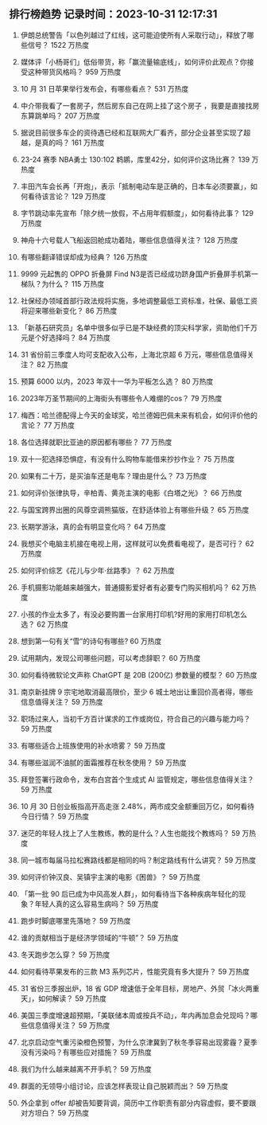
## 排行榜趋势 记录时间：2023-10-31 12:17:31
  
  1. 伊朗总统警告「以色列越过了红线，这可能迫使所有人采取行动」，释放了哪些信号？ 1522 万热度
    
  2. 媒体评「小杨哥们」低俗带货，称「赢流量输底线」，如何评价此观点？你接受这种带货风格吗？ 959 万热度
    
  3. 10 月 31 日苹果举行发布会，有哪些看点？ 531 万热度
    
  4. 中介带我看了一套房子，然后房东自己在网上挂了这个房子 ，我要是直接找房东算跳单吗？ 207 万热度
    
  5. 据说目前很多车企的资待遇已经和互联网大厂看齐，部分企业甚至实现了超越，是真的吗？ 161 万热度
    
  6. 23-24 赛季 NBA勇士 130:102 鹈鹕，库里42分，如何评价这场比赛？ 139 万热度
    
  7. 丰田汽车会长再「开炮」，表示「抵制电动车是正确的，日本车必须要赢」，如何看待该言论？ 129 万热度
    
  8. 字节跳动率先宣布「除夕统一放假，不占用年假额度」，如何看待此事？ 129 万热度
    
  9. 神舟十六号载人飞船返回舱成功着陆，哪些信息值得关注？ 128 万热度
    
  10. 有哪些翻译错误却成为经典？ 126 万热度
    
  11. 9999 元起售的 OPPO 折叠屏 Find N3是否已经成功跻⾝国产折叠屏⼿机第⼀梯队？为什么？ 115 万热度
    
  12. 社保经办领域首部行政法规将实施，多地调整最低工资标准，社保、最低工资将迎来哪些新变化？ 86 万热度
    
  13. 「新基石研究员」名单中很多似乎已是不缺经费的顶尖科学家，资助他们千万元是个好选择吗？ 84 万热度
    
  14. 31 省份前三季度人均可支配收入公布，上海北京超 6 万元，哪些信息值得关注？ 82 万热度
    
  15. 预算 6000 以内，2023 年双十一华为平板怎么选？ 80 万热度
    
  16. 2023年万圣节期间的上海街头有哪些令人难绷的cos？ 79 万热度
    
  17. 梅西：哈兰德配得上今天的金球奖，哈兰德姆巴佩未来有机会，如何评价他的言论？ 77 万热度
    
  18. 各位选择就职比亚迪的原因都有哪些？ 77 万热度
    
  19. 双十一犯选择恐惧症，有没有什么购物车能借来抄抄作业？ 75 万热度
    
  20. 如果有二十万，是买油车还是电车？理由是什么？ 73 万热度
    
  21. 如何评价张律执导，辛柏青、黄尧主演的电影《白塔之光》？ 66 万热度
    
  22. 与国宝跨界出圈的风尊空调熊猫版，在舒适体验上有哪些升级？ 65 万热度
    
  23. 长期学游泳，真的会有明显变化吗？ 64 万热度
    
  24. 我想买个电脑主机接在电视上用，这样就可以免费看电视了，是否可行？ 62 万热度
    
  25. 如何评价综艺《花儿与少年·丝路季》？ 62 万热度
    
  26. 手机摄影功能越来越强大，普通摄影爱好者有必要专门购买相机吗？ 62 万热度
    
  27. 小孩的作业太多了，有没必要购置一台家用打印机?好用的家用打印机怎么选？ 62 万热度
    
  28. 想到第一句有关“雪”的诗句有哪些? 60 万热度
    
  29. 试用期内，发现公司哪些问题，可以考虑辞职？ 60 万热度
    
  30. 如何看待微软论文声称 ChatGPT 是 20B (200亿) 参数量的模型？ 60 万热度
    
  31. 南京新挂牌 9 宗宅地取消最高限价，至少 6 城土地出让重回价高者得，哪些信息值得关注？ 59 万热度
    
  32. 职场过来人，当初千方百计谋求的工作或岗位，符合自己的兴趣与能力吗？ 59 万热度
    
  33. 有哪些适合上班族使用的补水喷雾？ 59 万热度
    
  34. 有哪些滋润不油腻的面霜推荐在秋冬使用？ 59 万热度
    
  35. 拜登签署行政命令，发布白宫首个生成式 AI 监管规定，哪些信息值得关注？ 59 万热度
    
  36. 10 月 30 日创业板指高开高走涨 2.48%，两市成交金额重回万亿，如何看待今日行情？ 59 万热度
    
  37. 迷茫的年轻人找上了人生教练，教的是什么？人生也能找个教练吗？ 59 万热度
    
  38. 同一城市每届马拉松赛路线都是相同的吗？制定路线有什么讲究？ 59 万热度
    
  39. 如何评价钟汉良、吴镇宇主演的电影《困兽》？ 59 万热度
    
  40. 「第一批 90 后已成为中风高发人群」，如何看待当下各种疾病年轻化的现象？年轻人真的这么容易生病吗？ 59 万热度
    
  41. 跑步时脚底哪里先落地？ 59 万热度
    
  42. 谁的贡献相当于是经济学领域的“牛顿”？ 59 万热度
    
  43. 冬天跑步怎么穿？ 59 万热度
    
  44. 如何看待苹果发布的三款 M3 系列芯片，性能究竟有多大提升？ 59 万热度
    
  45. 31 省份三季报出炉，18 省 GDP 增速低于全年目标，房地产、外贸「冰火两重天」，如何解读？ 59 万热度
    
  46. 美国三季度增速超预期，「美联储本周或按兵不动」，年内再加息会兑现吗？哪些信息值得关注？ 59 万热度
    
  47. 北京启动空气重污染橙色预警，为什么京津冀到了秋冬季容易出现雾霾？夏季没有污染吗？有哪些应对措施？ 59 万热度
    
  48. 我们为什么越来越离不开手机？ 59 万热度
    
  49. 群面的无领导小组讨论，应该怎样表现让自己脱颖而出？ 59 万热度
    
  50. 外企拿到 offer 却被告知要背调，简历中工作职责有部分内容虚假，要不要跟对方坦白？ 59 万热度
    